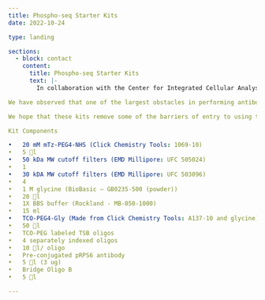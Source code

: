 ```yaml
---
title: Phospho-seq Starter Kits
date: 2022-10-24

type: landing

sections:
  - block: contact
    content:
      title: Phospho-seq Starter Kits
      text: |-
        In collaboration with the Center for Integrated Cellular Analysis (link: https://www.multimodalintegration.org/). We are happy to offer Phospho-seq Starter Kits to make it easier for users to try Phospho-seq out for themselves! If you are interested in receiving a kit, please fill out this form. We’ll follow up by e-mail with a standard Material Transfer Agreement and request for a FedEx account number.

We have observed that one of the largest obstacles in performing antibody-based single-cell protein profiling including ASAP-seq (link), inCITE-seq (link), NEAT-seq (link), QURIE-seq (link) and others is the limited commercial availability of pre-conjugated antibodies, especially for intracellular proteins. For Phospho-seq we adapted an already established click-chemistry-based DNA-antibody conjugation method (link to Van Buggenum) to create large panels of custom conjugated antibodies. In this Phospho-seq starter kit, we provide the material to conjugate up to four antibodies of the user’s choice with four separately indexed labeled TSB DNA oligos as well as a pre-conjugated control antibody for phospho-RPS6. We also provide a bridge oligo for use in the 10X scATAC-seq and scMultiome kits for antibody capture.

We hope that these kits remove some of the barriers of entry to using this technology and are excited to see what users do with them!

Kit Components

•	20 mM mTz-PEG4-NHS (Click Chemistry Tools: 1069-10)
•	5 l 
•	50 kDa MW cutoff filters (EMD Millipore: UFC 505024)
•	1
•	30 kDA MW cutoff filters (EMD Millipore: UFC 503096)
•	4
•	1 M glycine (BioBasic – GB0235-500 (powder))
•	20 l
•	1X BBS buffer (Rockland - MB-050-1000)
•	15 ml
•	TCO-PEG4-Gly (Made from Click Chemistry Tools: A137-10 and glycine)
•	50 l
•	TCO-PEG labeled TSB oligos
•	4 separately indexed oligos
•	10 l/ oligo
•	Pre-conjugated pRPS6 antibody
•	5 l (3 ug)
•	Bridge Oligo B
•	5 l

---
```

